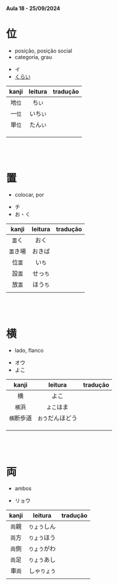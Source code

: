 #### Aula 18 - 25/09/2024


# 位

<ul><li>posição, posição social</li><li>categoria, grau</li></ul>

<ul><li>イ</li><li><u>くらい</u></li></ul>

| kanji | leitura | tradução |
|:---:|:---:|:---:|
| 地```位``` | ち```い``` |  |
| 一```位``` | いち```い``` |  |
| 単```位``` | たん```い``` |  |
|  |  |  |
|  |  |  |
|  |  |  |

<br><br>


# 置

- colocar, por

<ul><li>チ</li><li>お・く</li></ul>

| kanji | leitura | tradução |
|:---:|:---:|:---:|
| ```置```く | おく |  |
| ```置```き場 | おきば |  |
| 位```置``` | い```ち``` |  |
| 設```置``` | せっ```ち``` |  |
| 放```置``` | ほう```ち``` |  |
|  |  |  |

<br><br>


# 横

- lado, flanco

<ul><li>オウ</li><li>よこ</li></ul>

| kanji | leitura | tradução |
|:---:|:---:|:---:|
| 横 | よこ |  |
| ```横```浜 | ```よこ```はま |  |
| ```横```断歩道 | ```おう```だんほどう |  |
|  |  |  |
|  |  |  |
|  |  |  |

<br><br>


# 両

- ambos

- リョウ

| kanji | leitura | tradução |
|:---:|:---:|:---:|
| ```両```親 | ```りょう```しん |  |
| ```両```方 | ```りょう```ほう |  |
| ```両```側 | ```りょう```がわ |  |
| ```両```足 | ```りょう```あし |  |
| 車```両``` | しゃ```りょう``` |  |
|  |  |  |